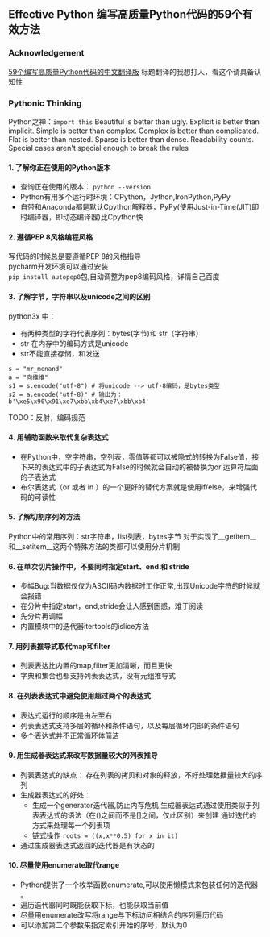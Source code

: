 ## Effective Python 编写高质量Python代码的59个有效方法 

### Acknowledgement 
[59个编写高质量Python代码的中文翻译版](https://guoruibiao.gitbooks.io/effective-python/content/) 标题翻译的我想打人，看这个请具备认知性       



### Pythonic Thinking 
Python之禅：`import this` 
Beautiful is better than ugly. 
Explicit is better than implicit. 
Simple is better than complex. 
Complex is better than complicated. 
Flat is better than nested. 
Sparse is better than dense. 
Readability counts. 
Special cases aren't special enough  to break the rules 

#### 1. 了解你正在使用的Python版本 
- 查询正在使用的版本：
`python --version`  
- Python有用多个运行时环境：CPython，Jython,IronPython,PyPy
- 自带和Anaconda都是默认Cpython解释器，PyPy(使用Just-in-Time(JIT)即时编译器，即动态编译器)比Cpython快

#### 2. 遵循PEP 8风格编程风格 
写代码的时候总是要遵循PEP 8的风格指导  
pycharm开发环境可以通过安装  
`pip install autopep8`包,自动调整为pep8编码风格，详情自己百度 

#### 3. 了解字节，字符串以及unicode之间的区别 
python3x 中：
 - 有两种类型的字符代表序列：bytes(字节)和 str（字符串）  
- str 在内存中的编码方式是unicode 
- str不能直接存储，和发送   

```
s = "mr_menand" 
a = "向维维"
s1 = s.encode("utf-8") # 将unicode --> utf-8编码，是bytes类型 
s2 = a.encode("utf-8)" # 输出为：b'\xe5\x90\x91\xe7\xbb\xb4\xe7\xbb\xb4'  
``` 
TODO：反射，编码规范

#### 4. 用辅助函数来取代复杂表达式  
 - 在Python中，空字符串，空列表，零值等都可以被隐式的转换为False值，接下来的表达式中的子表达式为False的时候就会自动的被替换为or 运算符后面的子表达式   
 - 布尔表达式（or 或者 in ）的一个更好的替代方案就是使用if/else，来增强代码的可读性  

 ####  5. 了解切割序列的方法  
 Python中的常用序列：str字符串，list列表，bytes字节 
对于实现了__getitem__和__setitem__这两个特殊方法的类都可以使用分片机制   

####  6.  在单次切片操作中，不要同时指定start、end 和 stride  
- 步幅Bug:当数据仅仅为ASCII码内数据时工作正常,出现Unicode字符的时候就会报错  
- 在分片中指定start，end,stride会让人感到困惑，难于阅读 
- 先分片再调幅  
 - 内置模块中的迭代器itertools的islice方法 

#### 7.  用列表推导式取代map和filter 
- 列表表达比内置的map,filter更加清晰，而且更快 
- 字典和集合也都支持列表表达式，没有元组推导式 

#### 8.  在列表表达式中避免使用超过两个的表达式  
- 表达式运行的顺序是由左至右  
- 列表表达式支持多层的循环和条件语句，以及每层循环内部的条件语句 
-  多个表达式并不正常循环体简洁 

#### 9.  用生成器表达式来改写数据量较大的列表推导 
- 列表表达式的缺点：
存在列表的拷贝和对象的释放，不好处理数据量较大的序列  
- 生成器表达式的好处： 
  - 生成一个generator迭代器,防止内存危机 
     生成器表达式通过使用类似于列表表达式的语法（在()之间而不是[]之间，仅此区别）来创建 通过迭代的方式来处理每一个列表项
  -  链式操作
     `roots = ((x,x**0.5) for x in it)` 
-  通过生成器表达式返回的迭代器是有状态的 

#### 10.  尽量使用enumerate取代range 
- Python提供了一个枚举函数enumerate,可以使用懒模式来包装任何的迭代器 。
- 遍历迭代器同时既能获取下标，也能获取当前值
- 尽量用enumerate改写将range与下标访问相结合的序列遍历代码 
- 可以添加第二个参数来指定索引开始的序号，默认为0
  

